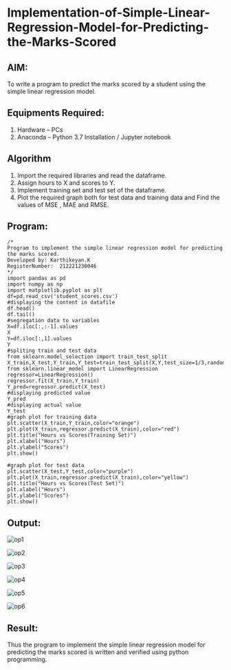 # Implementation-of-Simple-Linear-Regression-Model-for-Predicting-the-Marks-Scored

## AIM:
To write a program to predict the marks scored by a student using the simple linear regression model.

## Equipments Required:
1. Hardware – PCs
2. Anaconda – Python 3.7 Installation / Jupyter notebook

## Algorithm
1. Import the required libraries and read the dataframe.
2. Assign hours to X and scores to Y.
3. Implement training set and test set of the dataframe.
4. Plot the required graph both for test data and training data and Find the values of MSE , MAE and RMSE.

## Program:
```
/*
Program to implement the simple linear regression model for predicting the marks scored.
Developed by: Karthikeyan.K
RegisterNumber:  212221230046
*/
import pandas as pd
import numpy as np
import matplotlib.pyplot as plt
df=pd.read_csv('student_scores.csv')
#displaying the content in datafile
df.head()
df.tail()
#segregation data to variables
X=df.iloc[:,:-1].values
X
Y=df.iloc[:,1].values
Y
#spliting train and test data
from sklearn.model_selection import train_test_split
X_train,X_test,Y_train,Y_test=train_test_split(X,Y,test_size=1/3,random_state=0)
from sklearn.linear_model import LinearRegression
regressor=LinearRegression()
regressor.fit(X_train,Y_train)
Y_pred=regressor.predict(X_test)
#displaying predicted value
Y_pred
#displaying actual value
Y_test
#graph plot for training data
plt.scatter(X_train,Y_train,color="orange")
plt.plot(X_train,regressor.predict(X_train),color="red")
plt.title("Hours vs Scores(Training Set)")
plt.xlabel("Hours")
plt.ylabel("Scores")
plt.show()

#graph plot for test data
plt.scatter(X_test,Y_test,color="purple")
plt.plot(X_train,regressor.predict(X_train),color="yellow")
plt.title("Hours vs Scores(Test Set)")
plt.xlabel("Hours")
plt.ylabel("Scores")
plt.show()
```

## Output:
![op1](https://user-images.githubusercontent.com/93427303/196491270-d83638e5-3596-45af-99cc-3be9c892280a.png)

![op2](https://user-images.githubusercontent.com/93427303/196491294-5032a4d0-28ea-4464-8f60-9f3e15e15fa8.png)

![op3](https://user-images.githubusercontent.com/93427303/196491316-4f09f6c0-00f3-488f-8d7d-ea135310aa77.png)

![op4](https://user-images.githubusercontent.com/93427303/196491341-05fd33f7-5737-42f5-ae76-548882474303.png)

![op5](https://user-images.githubusercontent.com/93427303/196491354-141e4c07-dccc-4508-8029-e56941a58fad.png)

![op6](https://user-images.githubusercontent.com/93427303/196491367-ef6b0679-05ab-4ebb-9d16-487d3fccdce4.png)

## Result:
Thus the program to implement the simple linear regression model for predicting the marks scored is written and verified using python programming.
